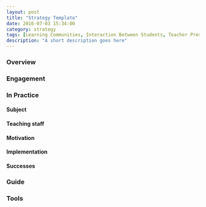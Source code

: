 ```yaml
---
layout: post
title: "Strategy Template"
date: 2016-07-03 15:34:00
category: strategy
tags: [Learning Communities, Interaction Between Students, Teacher Presence, Interaction with the Professions, Flexible & Adaptive Learning, Interactive Resources, E-Assessment,] 
description: "A short description goes here"
---
```


### Overview

### Engagement

### In Practice

#### Subject

#### Teaching staff 

#### Motivation

#### Implementation

#### Successes

### Guide

### Tools
